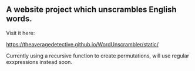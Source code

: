 ## A website project which unscrambles English words.

Visit it here:

https://theaveragedetective.github.io/WordUnscrambler/static/


Currently using a recursive function to create permutations, will use regular exxpressions instead soon.